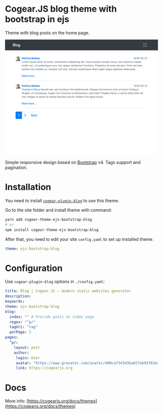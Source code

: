 # Cogear.JS blog theme with bootstrap in ejs

Theme with blog posts on the home page.

![screenshot](https://github.com/dtslvr/cogear-theme-ejs-bootstrap-blog/raw/master/screenshot.png)

Simple responsive design based on [Bootstrap](https://getbootstrap.com) v4. Tags support and pagination.

# Installation

You need to install [`cogear-plugin-blog`](https://github.com/codemotion/cogear-plugin-blog) to use this theme.

Go to the site folder and install theme with command:
```bash
yarn add cogear-theme-ejs-bootstrap-blog
# or
npm install cogear-theme-ejs-bootstrap-blog
```

After that, you need to edit your site `config.yaml` to set up installed theme.

```yaml
theme: ejs-bootstrap-blog
```

# Configuration

Use `cogear-plugin-blog` options in `./config.yaml`:
``` yaml
title: Blog | Cogear.JS – modern static websites generator
description:
keywords:
theme: ejs-bootstrap-blog
blog:
  index: "" # Provide posts to index page
  regex: "^p/"
  tagUri: "tag"
  perPage: 5
pages:
  ^p/:
    layout: post
    author:
     login: User
     avatar: "https://www.gravatar.com/avatar/400caf343d3bab57ab93f63e21a12be7?s=24"
     link: https://cogearjs.org
```

# Docs

More info: [https://cogearjs.org/docs/themes](https://cogearjs.org/docs/themes)
